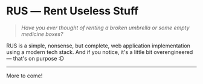 # RUS &horbar; Rent Useless Stuff

> _Have you ever thought of renting a broken umbrella or some empty medicine boxes?_

RUS is a simple, nonsense, but complete, web application implementation using a modern tech stack. And if you notice, it's a little bit overengineered &horbar; that's on purpose :D

---

More to come!
